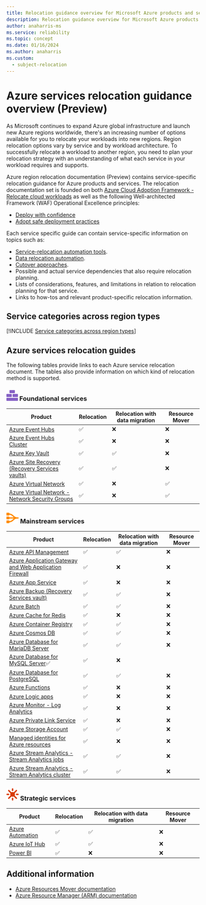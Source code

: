 ```yaml
---
title: Relocation guidance overview for Microsoft Azure products and services (Preview)
description: Relocation guidance overview for Microsoft Azure products and services. View Azure service specific relocation guides.
author: anaharris-ms
ms.service: reliability
ms.topic: concept
ms.date: 01/16/2024
ms.author: anaharris
ms.custom:
  - subject-relocation
---
```


# Azure services relocation guidance overview (Preview)

As Microsoft continues to expand Azure global infrastructure and launch new Azure regions worldwide, there's an increasing number of options available for you to relocate your workloads into new regions.  Region relocation options vary by service and by workload architecture.  To successfully relocate a workload to another region, you need to plan your relocation strategy with an understanding of what each service in your workload requires and supports. 

Azure region relocation documentation (Preview) contains service-specific relocation guidance for Azure products and services. The relocation documentation set is founded on both [Azure Cloud Adoption Framework - Relocate cloud workloads](/azure/cloud-adoption-framework/relocate/) as well as the following Well-architected Framework (WAF) Operational Excellence principles:

- [Deploy with confidence](/azure/well-architected/operational-excellence/principles#deploy-with-confidence) 
- [Adopt safe deployment practices](/azure/well-architected/operational-excellence/principles#adopt-safe-deployment-practices)  


Each service specific guide can contain service-specific information on topics such as:

- [Service-relocation automation tools](/azure/cloud-adoption-framework/relocate/select#select-service-relocation-automation).
- [Data relocation automation](/azure/cloud-adoption-framework/relocate/select#select-data-relocation-automation).
- [Cutover approaches](/azure/cloud-adoption-framework/relocate/select#select-cutover-approach).
- Possible and actual service dependencies that also require relocation planning.
- Lists of considerations, features, and limitations in relation to relocation planning for that service.
- Links to how-tos and relevant product-specific relocation information.


## Service categories across region types

[!INCLUDE [Service categories across region types](../../includes/service-categories/service-category-definitions.md)]

## Azure services relocation guides

The following tables provide links to each Azure service relocation document. The tables also provide information on which kind of relocation method is supported.

### ![An icon that signifies this service is foundational.](./media/relocation/icon-foundational.svg) Foundational services 

| Product  | Relocation | Relocation with data migration | Resource Mover | 
| --- | --- | --- | ---|
[Azure Event Hubs](relocation-event-hub.md)| ✅   | ❌| ❌ |
[Azure Event Hubs Cluster](relocation-event-hub-cluster.md)| ✅ | ❌  | ❌ |
[Azure Key Vault](./relocation-key-vault.md)| ✅ | ✅| ❌ |
[Azure Site Recovery (Recovery Services vaults)](../site-recovery/move-vaults-across-regions.md?toc=/azure/operational-excellence/toc.json)| ✅ | ✅|  ❌  |
[Azure Virtual Network](./relocation-virtual-network.md)|  ✅| ❌  | ✅ |
[Azure Virtual Network - Network Security Groups](./relocation-virtual-network-nsg.md)|✅  |❌   | ✅ |


### ![An icon that signifies this service is mainstream.](./media/relocation/icon-mainstream.svg) Mainstream services

| Product  | Relocation |Relocation with data migration |  Resource Mover | 
| --- | --- | --- | ---|
[Azure API Management](../api-management/api-management-howto-migrate.md?toc=/azure/operational-excellence/toc.json)| ✅ | ✅|  ❌  |
[Azure Application Gateway and Web Application Firewall](relocation-app-gateway.md)| ✅ | ❌| ❌ |
[Azure App Service](../app-service/manage-move-across-regions.md?toc=/azure/operational-excellence/toc.json)|✅  |  ❌| ❌ |
[Azure Backup (Recovery Services vault)](../backup/azure-backup-move-vaults-across-regions.md?toc=/azure/operational-excellence/toc.json)| ✅ | ✅| ❌ |
[Azure Batch](../batch/account-move.md?toc=/azure/operational-excellence/toc.json)|✅ | ✅|  ❌  |
[Azure Cache for Redis](../azure-cache-for-redis/cache-moving-resources.md?toc=/azure/operational-excellence/toc.json)| ✅ |  ❌| ❌ |
[Azure Container Registry](../container-registry/manual-regional-move.md)|✅ | ✅|  ❌  |
[Azure Cosmos DB](../cosmos-db/how-to-move-regions.md?toc=/azure/operational-excellence/toc.json)|✅ | ✅|  ❌  |
[Azure Database for MariaDB Server](../mariadb/howto-move-regions-portal.md?toc=/azure/operational-excellence/toc.json)|✅ | ✅|  ❌  |
[Azure Database for MySQL Server](../mysql/howto-move-regions-portal.md?toc=/azure/operational-excellence/toc.json)✅ | ✅|  ❌  |
[Azure Database for PostgreSQL](./relocation-postgresql-flexible-server.md)| ✅ | ✅| ❌ |
[Azure Functions](../azure-functions/functions-move-across-regions.md?toc=/azure/operational-excellence/toc.json)|✅  |❌  | ❌ |
[Azure Logic apps](../logic-apps/move-logic-app-resources.md?toc=/azure/operational-excellence/toc.json)|  ✅| ❌ | ❌ |
[Azure Monitor - Log Analytics](./relocation-log-analytics.md)| ✅| ❌ | ❌ |
[Azure Private Link Service](./relocation-private-link.md) | ✅| ❌ | ❌ |
[Azure Storage Account](relocation-storage-account.md)| ✅ | ✅| ❌ |
[Managed identities for Azure resources](relocation-storage-account.md)| ✅| ❌ | ❌ |
[Azure Stream Analytics -  Stream Analytics jobs](../stream-analytics/copy-job.md?toc=/azure/operational-excellence/toc.json)| ✅ | ✅|  ❌  |
[Azure Stream Analytics -  Stream Analytics cluster](../stream-analytics/move-cluster.md?toc=/azure/operational-excellence/toc.json)|✅ | ✅|  ❌  |


### ![An icon that signifies this service is strategic.](./media/relocation/icon-strategic.svg) Strategic services

| Product  | Relocation | Relocation with data migration | Resource Mover | 
| --- | --- | --- | ---|
[Azure Automation](./relocation-automation.md)| ✅ | ✅| ❌ |
[Azure IoT Hub](/azure/iot-hub/iot-hub-how-to-clone?toc=/azure/operational-excellence/toc.json)| ✅ | ✅|  ❌  |
[Power BI](/power-bi/admin/service-admin-region-move?toc=/azure/operational-excellence/toc.json)| ✅ |❌ | ❌ |


## Additional information

- [Azure Resources Mover documentation](/azure/resource-mover/)
- [Azure Resource Manager (ARM) documentation](/azure/azure-resource-manager/templates/)


